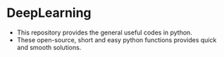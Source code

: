 # DeepLearning
- This repository provides the general useful codes in python. 
- These open-source, short and easy python functions provides quick and smooth solutions.
